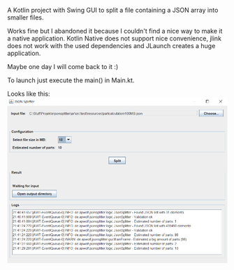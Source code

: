 A Kotlin project with Swing GUI to split a file containing a JSON array into smaller files.

Works fine but I abandoned it because I couldn't find a nice way to make it a native application. Kotlin Native does not support nice convenience, jlink does not work with the used dependencies and JLaunch creates a huge application. 

Maybe one day I will come back to it :)

To launch just execute the main() in Main.kt.

Looks like this:
![GUI](GUI.png)